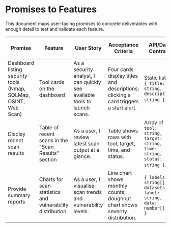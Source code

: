 # Promises to Features

This document maps user-facing promises to concrete deliverables with enough detail to test and validate each feature.

| Promise | Feature | User Story | Acceptance Criteria | API/Data Contract | UX States | Manual Validation Steps | Automated Tests |
| --- | --- | --- | --- | --- | --- | --- | --- |
| Dashboard listing security tools (Nmap, SQLMap, OSINT, Web Scan) | Tool cards on the dashboard | As a security analyst, I can quickly see available tools to launch scans. | Four cards display titles and descriptions; clicking a card triggers a start alert. | Static list of `{ title: string, description: string }`. | Default, hover, focus. | Open home page and click each card to see alert. | [tests/unit/home.test.tsx](../tests/unit/home.test.tsx) |
| Display recent scan results | Table of recent scans in the "Scan Results" section | As a user, I review latest scan output at a glance. | Table shows rows with tool, target, time, and status. | Array of `{ tool: string, target: string, time: string, status: string }`. | Loading (future), populated, empty (future). | Open home page and verify rows render in table. | [tests/unit/home.test.tsx](../tests/unit/home.test.tsx) |
| Provide summary reports | Charts for scan statistics and vulnerability distribution | As a user, I visualise scan trends and vulnerability levels. | Line chart shows monthly counts; doughnut chart shows severity distribution. | `{ labels: string[], datasets: { label: string, data: number[] }[] }` | Loading (future), populated. | Open home page and verify both charts display. | [tests/unit/home.test.tsx](../tests/unit/home.test.tsx) |

